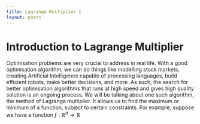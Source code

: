```yaml
---
title: Lagrange Multiplier I
layout: posts
---
```


<script type="text/javascript"
    src="//cdn.mathjax.org/mathjax/latest/MathJax.js?config=TeX-AMS_HTML,
    /javascrips/MathJaxLocal.js">
</script>


# Introduction to Lagrange Multiplier
Optimisation problems are very crucial to address in real life. With a good optimisation algorithm, we can do things like modelling stock markets, creating Artificial Intelligence capable of processing languages, build efficient robots, make better decisions, and more. As such, the search for better optimisation algorithms that runs at high speed and gives high quality solution is an ongoing process. We will be talking about one such algorithm, the method of Lagrange multiplier. It allows us to find the maximum or minimum of a function, subject to certain constraints. For example, suppose we have a function $f:\mathbb{R}^d \rightarrow \mathbb{R}$



